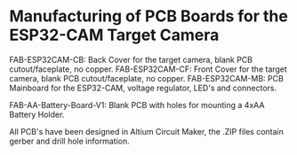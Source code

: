 # Manufacturing of PCB Boards for the ESP32-CAM Target Camera

FAB-ESP32CAM-CB: Back Cover for the target camera, blank PCB cutout/faceplate, no copper.
FAB-ESP32CAM-CF: Front Cover for the target camera, blank PCB cutout/faceplate, no copper.
FAB-ESP32CAM-MB: PCB Mainboard for the ESP32-CAM, voltage regulator, LED's and connectors.

FAB-AA-Battery-Board-V1: Blank PCB with holes for mounting a 4xAA Battery Holder.

All PCB's have been designed in Altium Circuit Maker, the .ZIP files contain gerber and drill hole information.